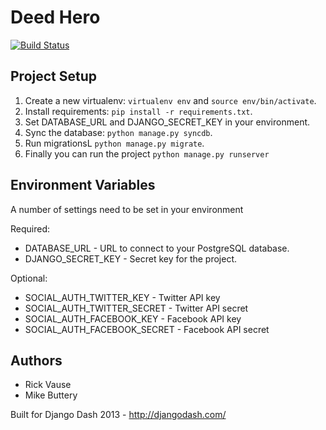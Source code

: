 Deed Hero
=========

[![Build Status](https://travis-ci.org/rvause/djangodash2013.png?branch=master)](https://travis-ci.org/rvause/djangodash2013)

## Project Setup

1. Create a new virtualenv: `virtualenv env` and `source env/bin/activate`.
2. Install requirements: `pip install -r requirements.txt`.
3. Set DATABASE_URL and DJANGO_SECRET_KEY in your environment.
4. Sync the database: `python manage.py syncdb`.
5. Run migrationsL `python manage.py migrate`.
6. Finally you can run the project `python manage.py runserver`

## Environment Variables

A number of settings need to be set in your environment

Required:

* DATABASE_URL - URL to connect to your PostgreSQL database.
* DJANGO_SECRET_KEY - Secret key for the project.

Optional:

* SOCIAL_AUTH_TWITTER_KEY - Twitter API key
* SOCIAL_AUTH_TWITTER_SECRET - Twitter API secret
* SOCIAL_AUTH_FACEBOOK_KEY - Facebook API key
* SOCIAL_AUTH_FACEBOOK_SECRET - Facebook API secret


## Authors

* Rick Vause
* Mike Buttery


Built for Django Dash 2013  -  http://djangodash.com/
